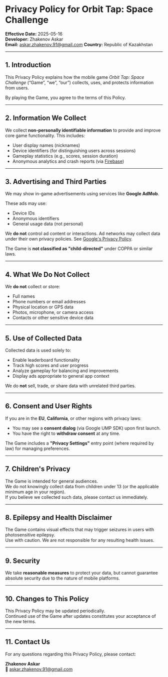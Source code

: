 # Privacy Policy for Orbit Tap: Space Challenge

**Effective Date:** 2025-05-16  
**Developer:** Zhakenov Askar  
**Email:** askar.zhakenov.91@gmail.com
**Country:** Republic of Kazakhstan

---

## 1. Introduction

This Privacy Policy explains how the mobile game *Orbit Tap: Space Challenge* (“Game”, “we”, “our”) collects, uses, and protects information from users.

By playing the Game, you agree to the terms of this Policy.

---

## 2. Information We Collect

We collect **non-personally identifiable information** to provide and improve core game functionality. This includes:

- User display names (nicknames)
- Device identifiers (for distinguishing users across sessions)
- Gameplay statistics (e.g., scores, session duration)
- Anonymous analytics and crash reports (via [Firebase](https://firebase.google.com))

---

## 3. Advertising and Third Parties

We may show in-game advertisements using services like **Google AdMob**.

These ads may use:
- Device IDs
- Anonymous identifiers
- General usage data (not personal)

We **do not** control ad content or interactions. Ad networks may collect data under their own privacy policies. See [Google's Privacy Policy](https://policies.google.com/privacy).

The Game is **not classified as "child-directed"** under COPPA or similar laws.

---

## 4. What We Do Not Collect

We **do not** collect or store:
- Full names
- Phone numbers or email addresses
- Physical location or GPS data
- Photos, microphone, or camera access
- Contacts or other sensitive device data

---

## 5. Use of Collected Data

Collected data is used solely to:
- Enable leaderboard functionality
- Track high scores and user progress
- Analyze gameplay for balancing and improvements
- Display ads appropriate to general app context

We do **not** sell, trade, or share data with unrelated third parties.

---

## 6. Consent and User Rights

If you are in the **EU**, **California**, or other regions with privacy laws:
- You may see a **consent dialog** (via Google UMP SDK) upon first launch.
- You have the right to **withdraw consent** at any time.

The Game includes a **"Privacy Settings"** entry point (where required by law) for managing preferences.

---

## 7. Children's Privacy

The Game is intended for general audiences.  
We do not knowingly collect data from children under 13 (or the applicable minimum age in your region).  
If you believe we collected such data, please contact us immediately.

---

## 8. Epilepsy and Health Disclaimer

The Game contains visual effects that may trigger seizures in users with photosensitive epilepsy.  
Use with caution. We are not responsible for any resulting health issues.

---

## 9. Security

We take **reasonable measures** to protect your data, but cannot guarantee absolute security due to the nature of mobile platforms.

---

## 10. Changes to This Policy

This Privacy Policy may be updated periodically.  
Continued use of the Game after updates constitutes your acceptance of the new terms.

---

## 11. Contact Us

For any questions regarding this Privacy Policy, please contact:

**Zhakenov Askar**  
📧 askar.zhakenov.91@gmail.com
